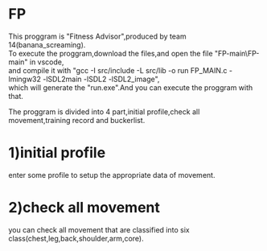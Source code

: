 # FP

This proggram is "Fitness Advisor",produced by team 14(banana_screaming).  
To execute the proggram,download the files,and open the file "FP-main\FP-main" in vscode,  
and compile it with "gcc -I src/include -L src/lib -o run FP_MAIN.c -lmingw32 -lSDL2main -lSDL2 -lSDL2_image",  
which will generate the "run.exe".And you can execute the proggram with that.  

The proggram is divided into 4 part,initial profile,check all movement,training record and buckerlist.  
  
# 1)initial profile  
enter some profile to setup the appropriate data of movement.  

# 2)check all movement  
you can check all movement that are classified into six class(chest,leg,back,shoulder,arm,core).  
